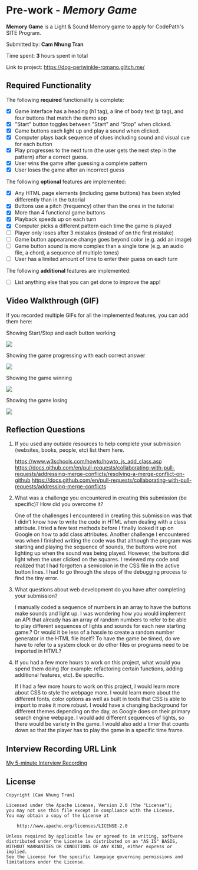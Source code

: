 # Pre-work - _Memory Game_

**Memory Game** is a Light & Sound Memory game to apply for CodePath's SITE Program.

Submitted by: **Cam Nhung Tran**

Time spent: **3** hours spent in total

Link to project: https://dog-periwinkle-romano.glitch.me/

## Required Functionality

The following **required** functionality is complete:

- [x] Game interface has a heading (h1 tag), a line of body text (p tag), and four buttons that match the demo app
- [x] "Start" button toggles between "Start" and "Stop" when clicked.
- [x] Game buttons each light up and play a sound when clicked.
- [x] Computer plays back sequence of clues including sound and visual cue for each button
- [x] Play progresses to the next turn (the user gets the next step in the pattern) after a correct guess.
- [x] User wins the game after guessing a complete pattern
- [x] User loses the game after an incorrect guess

The following **optional** features are implemented:

- [x] Any HTML page elements (including game buttons) has been styled differently than in the tutorial
- [x] Buttons use a pitch (frequency) other than the ones in the tutorial
- [x] More than 4 functional game buttons
- [x] Playback speeds up on each turn
- [x] Computer picks a different pattern each time the game is played
- [ ] Player only loses after 3 mistakes (instead of on the first mistake)
- [ ] Game button appearance change goes beyond color (e.g. add an image)
- [ ] Game button sound is more complex than a single tone (e.g. an audio file, a chord, a sequence of multiple tones)
- [ ] User has a limited amount of time to enter their guess on each turn

The following **additional** features are implemented:

- [ ] List anything else that you can get done to improve the app!

## Video Walkthrough (GIF)

If you recorded multiple GIFs for all the implemented features, you can add them here:

Showing Start/Stop and each button working

![](http://g.recordit.co/z8LGRovWD1.gif)

Showing the game progressing with each correct answer

![](http://g.recordit.co/JhiI2MLbsW.gif)

Showing the game winning

![](http://g.recordit.co/y29wEBX5PN.gif)

Showing the game losing

![](http://g.recordit.co/EpbJsi3vKB.gif)

## Reflection Questions

1. If you used any outside resources to help complete your submission (websites, books, people, etc) list them here.

   https://www.w3schools.com/howto/howto_js_add_class.asp
   https://docs.github.com/en/pull-requests/collaborating-with-pull-requests/addressing-merge-conflicts/resolving-a-merge-conflict-on-github
   https://docs.github.com/en/pull-requests/collaborating-with-pull-requests/addressing-merge-conflicts

2. What was a challenge you encountered in creating this submission (be specific)? How did you overcome it?

   One of the challenges I encountered in creating this submission was that I didn’t know how to write the code in HTML when dealing with a class attribute. I tried a few test methods before I finally looked it up on Google on how to add class attributes. Another challenge I encountered was when I finished writing the code was that although the program was starting and playing the sequence of sounds, the buttons were not lighting up when the sound was being played. However, the buttons did light when the user clicked on the squares. I reviewed my code and realized that I had forgotten a semicolon in the CSS file in the active button lines. I had to go through the steps of the debugging process to find the tiny error.

3. What questions about web development do you have after completing your submission?

   I manually coded a sequence of numbers in an array to have the buttons make sounds and light up. I was wondering how you would implement an API that already has an array of random numbers to refer to be able to play different sequences of lights and sounds for each new starting game.? Or would it be less of a hassle to create a random number generator in the HTML file itself? To have the game be timed, do we have to refer to a system clock or do other files or programs need to be imported in HTML?

4. If you had a few more hours to work on this project, what would you spend them doing (for example: refactoring certain functions, adding additional features, etc). Be specific.

   If I had a few more hours to work on this project, I would learn more about CSS to style the webpage more. I would learn more about the different fonts, color options as well as built in tools that CSS is able to import to make it more robust. I would have a changing background for different themes depending on the day, as Google does on their primary search engine webpage. I would add different sequences of lights, so there would be variety in the game. I would also add a timer that counts down so that the player has to play the game in a specific time frame.

## Interview Recording URL Link

[My 5-minute Interview Recording](https://youtu.be/e4BbDWuVdsI)

## License

    Copyright [Cam Nhung Tran]

    Licensed under the Apache License, Version 2.0 (the "License");
    you may not use this file except in compliance with the License.
    You may obtain a copy of the License at

        http://www.apache.org/licenses/LICENSE-2.0

    Unless required by applicable law or agreed to in writing, software
    distributed under the License is distributed on an "AS IS" BASIS,
    WITHOUT WARRANTIES OR CONDITIONS OF ANY KIND, either express or implied.
    See the License for the specific language governing permissions and
    limitations under the License.
